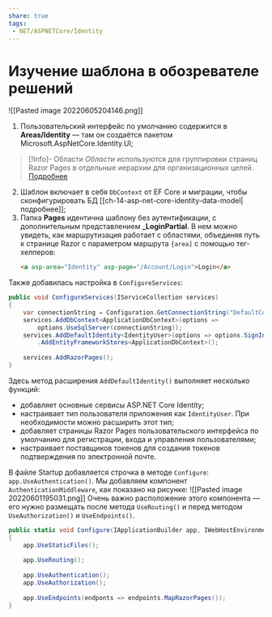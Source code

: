 ```yaml
---
share: true
tags:
 - NET/ASPNETCore/Identity
---
```

# Изучение шаблона в обозревателе решений
![[Pasted image 20220605204146.png]]
1. Пользовательский интерфейс по умолчанию содержится в **Areas/Identity** — там он создаётся пакетом Microsoft.AspNetCore.Identity.UI;
> [!Info]- Области
> *Области* используются для группировки страниц Razor Pages в отдельные иерархии для организационных целей. [Подробнее](https://docs.microsoft.com/en-us/aspnet/core/mvc/controllers/areas?view=aspnetcore-5.0)
2. Шаблон включает в себя `DbContext` от EF Core и миграции, чтобы сконфигурировать БД [[ch-14-asp-net-core-identity-data-model|подробнее]];
3. Папка **Pages** идентична шаблону без аутентификации, с дополнительным представлением **\_LoginPartial**. В нем можно увидеть, как маршрутизация работает с областями, объединяя путь к странице Razor с параметром маршрута `{area]` с помощью тег-хелперов:
	```html
	<a asp-area="Identity" asp-page="/Account/Login">Login</a>
	```

Также добавилась настройка в `ConfigureServices`:
```csharp
public void ConfigureServices(IServiceCollection services)
{
	var connectionString = Configuration.GetConnectionString("DefaultConnection");
	services.AddDbContext<ApplicationDbContext>(options =>
		options.UseSqlServer(connectionString));
	services.AddDefaultIdentity<IdentityUser>(options => options.SignIn.RequireConfirmedAccount = true)
		.AddEntityFrameworkStores<ApplicationDbContext>();
	
	services.AddRazorPages();
}
```
Здесь метод расширения `AddDefaultIdentity()` выполняет несколько функций:
- добавляет основные сервисы ASP.NET Core Identity;
- настраивает тип пользователя приложения как `IdentityUser`. При необходимости можно расширить этот тип;
- добавляет страницы Razor Pages пользовательского интерфейса по умолчанию для регистрации, входа и управления пользователями;
- настраивает поставщиков токенов для создания токенов подтверждения по электронной почте.

 В файле Startup добавляется строчка в методе `Configure`: `app.UseAuthentication()`. Мы добавляем компонент `AuthenticationMiddleware`, как показано на рисунке:
![[Pasted image 20220601195031.png]]
Очень важно расположение этого компонента — его нужно размещать после метода `UseRouting()` и перед методом `UseAuthorization()` и `UseEndpoints()`.
```csharp
public static void Configure(IApplicationBuilder app, IWebHostEnvironment env)
{
	app.UseStaticFiles();
	
	app.UseRouting();
	
	app.UseAuthentication();
	app.UseAuthorization();
	
	app.UseEndpoints(endponts => endpoints.MapRazorPages());
}
```